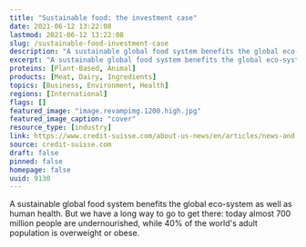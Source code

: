 ```yaml
---
title: "Sustainable food: the investment case"
date: 2021-06-12 13:22:08
lastmod: 2021-06-12 13:22:08
slug: /sustainable-food-investment-case
description: "A sustainable global food system benefits the global eco-system as well as human health. But we have a long way to go to get there: today almost 700 million people are undernourished, while 40% of the world&#8217;s adult population is overweight or&nbsp;obese."
excerpt: "A sustainable global food system benefits the global eco-system as well as human health. But we have a long way to go to get there: today almost 700 million people are undernourished, while 40% of the world&#8217;s adult population is overweight or&nbsp;obese."
proteins: [Plant-Based, Animal]
products: [Meat, Dairy, Ingredients]
topics: [Business, Environment, Health]
regions: [International]
flags: []
featured_image: "image.revampimg.1200.high.jpg"
featured_image_caption: "cover"
resource_type: [industry]
link: https://www.credit-suisse.com/about-us-news/en/articles/news-and-expertise/sustainable-food-as-an-investment-opportunity-202106.html
source: credit-suisse.com
draft: false
pinned: false
homepage: false
uuid: 9130
---
```

A sustainable global food system benefits the global eco-system as well
as human health. But we have a long way to go to get there: today almost
700 million people are undernourished, while 40% of the world's adult
population is overweight or obese.
